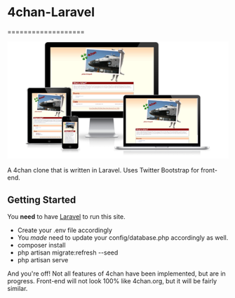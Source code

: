 # 4chan-Laravel
===================

![Mockup](mockup.png) 

A 4chan clone that is written in Laravel. Uses Twitter Bootstrap for front-end. 

Getting Started
-------------

You **need** to have [Laravel](https://laravel.com/) to run this site. 

* Create your .env file accordingly 
* You *made* need to update your config/database.php accordingly as well.
* composer install
* php artisan migrate:refresh --seed
* php artisan serve

And you're off! Not all features of 4chan have been implemented, but are in progress. Front-end will not look 100% like 4chan.org, but it will be fairly similar. 
